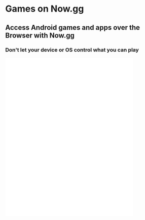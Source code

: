 # Games on Now.gg
## Access Android games and apps over the Browser with Now.gg
### Don't let your device or OS control what you can play

<iframe src="[https://www.chemguide.co.uk/](https://now.gg/apps/roblox-corporation/5349/roblox.html)" frameborder="0" width="80%" height="500"></iframe>
